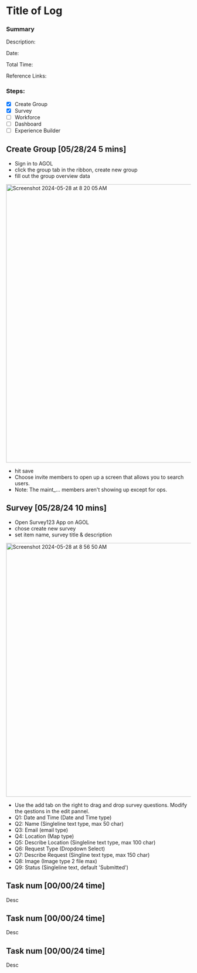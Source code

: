 # Title of Log
### Summary

Description:

Date:

Total Time:

Reference Links:

### Steps:
- [x] Create Group
- [x] Survey
- [ ] Workforce
- [ ] Dashboard
- [ ] Experience Builder

## Create Group [05/28/24 5 mins]

* Sign in to AGOL
* click the group tab in the ribbon, create new group
* fill out the group overview data
  
<img width="759" alt="Screenshot 2024-05-28 at 8 20 05 AM" src="https://github.com/lowylori/technicallogs/assets/49323685/fb86cc9f-b284-4f13-9413-fe85e82e919d">

* hit save
* Choose invite members to open up a screen that allows you to search users.
* Note: The maint_... members aren't showing up except for ops.

## Survey [05/28/24 10 mins]

* Open Survey123 App on AGOL
* chose create new survey
* set item name, survey title & description
<img width="692" alt="Screenshot 2024-05-28 at 8 56 50 AM" src="https://github.com/lowylori/technicallogs/assets/49323685/8487d48a-6a44-42b0-8569-4feb2f6b08ce">

* Use the add tab on the right to drag and drop survey questions. Modify the qestions in the edit pannel.
* Q1: Date and Time (Date and Time type)
* Q2: Name (Singleline text type, max 50 char)
* Q3: Email (email type)
* Q4: Location (Map type)
* Q5: Describe Location (Singleline text type, max 100 char)
* Q6: Request Type (Dropdown Select)
* Q7: Describe Request (Singline text type, max 150 char)
* Q8: Image (Image type 2 file max)
* Q9: Status (Singleline text, default 'Submitted')

## Task num [00/00/24 time]

Desc

## Task num [00/00/24 time]

Desc

## Task num [00/00/24 time]

Desc
